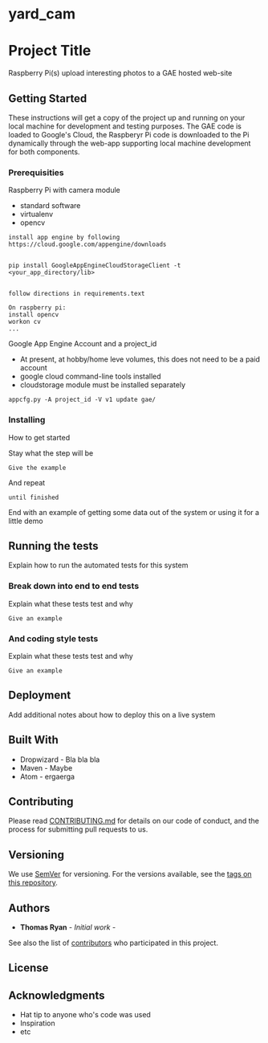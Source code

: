 # yard_cam

# Project Title

Raspberry Pi(s) upload interesting photos to a GAE hosted web-site

## Getting Started

These instructions will get a copy of the project up and running on your local machine for development and testing purposes. The GAE code is loaded to Google's Cloud, the Raspberyr Pi code is downloaded to the Pi dynamically through the web-app
supporting local machine development for both components.

### Prerequisities

Raspberry Pi with camera module
  - standard software
  - virtualenv
  - opencv
  
```
install app engine by following https://cloud.google.com/appengine/downloads


pip install GoogleAppEngineCloudStorageClient -t <your_app_directory/lib>


follow directions in requirements.text

On raspberry pi:
install opencv
workon cv
...
```

Google App Engine Account and a project_id
  - At present, at hobby/home leve volumes, this does not need to be a paid account
  - google cloud command-line tools installed
  - cloudstorage module must be installed separately

```
appcfg.py -A project_id -V v1 update gae/
```

### Installing

How to get started

Stay what the step will be

```
Give the example
```

And repeat

```
until finished
```

End with an example of getting some data out of the system or using it for a little demo

## Running the tests

Explain how to run the automated tests for this system

### Break down into end to end tests

Explain what these tests test and why

```
Give an example
```

### And coding style tests

Explain what these tests test and why

```
Give an example
```

## Deployment

Add additional notes about how to deploy this on a live system

## Built With

* Dropwizard - Bla bla bla
* Maven - Maybe
* Atom - ergaerga

## Contributing

Please read [CONTRIBUTING.md](CONTRIBUTING.md) for details on our code of conduct, and the process for submitting pull requests to us.

## Versioning

We use [SemVer](http://semver.org/) for versioning. For the versions available, see the [tags on this repository](https://github.com/your/project/tags). 

## Authors

* **Thomas Ryan** - *Initial work* - 

See also the list of [contributors](https://github.com/your/project/contributors) who participated in this project.

## License

## Acknowledgments

* Hat tip to anyone who's code was used
* Inspiration
* etc
